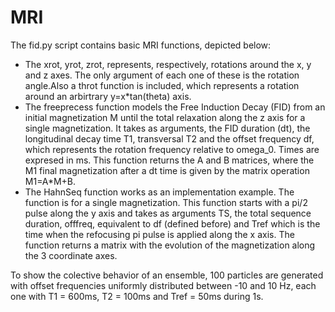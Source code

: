 # MRI
The fid.py script contains basic MRI functions, depicted below:

- The xrot, yrot, zrot, represents, respectively, rotations around the x, y and z axes. The only argument of each one of these is the rotation angle.Also a throt function is included, which represents a rotation around an arbirtrary y=x*tan(theta) axis.
- The freeprecess function models the Free Induction Decay (FID) from an initial magnetization M until the total relaxation along the z axis for a single magnetization. It takes as arguments, the FID duration (dt), the longitudinal decay time T1, transversal T2 and the offset frequency df, which represents the rotation frequency relative to omega_0. Times are expresed in ms. This function returns the A and B matrices, where the M1 final magnetization after a dt time is given by the matrix operation M1=A*M+B.
- The HahnSeq function works as an implementation example. The function is for a single magnetization. This function starts with a pi/2 pulse along the y axis and takes as arguments TS, the total sequence duration, offfreq, equivalent to df (defined before) and Tref which is the time when the refocusing pi pulse is applied along the x axis. The function returns a matrix with the evolution of the magnetization along the 3 coordinate axes.

To show the colective behavior of an ensemble, 100 particles are generated with offset frequencies uniformly distributed between -10 and 10 Hz, each one with T1 = 600ms, T2 = 100ms and Tref = 50ms during 1s.
